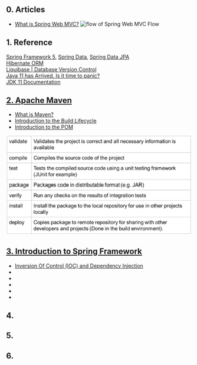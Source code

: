 ## 0. Articles
<ul>
  <li><a href="https://www.javatpoint.com/spring-mvc-tutorial">What is Spring Web MVC?</a>
    <img src="https://static.javatpoint.com/sppages/images/flow-of-spring-web-mvc.png", alt="flow of Spring Web MVC Flow">
  </li>
</ul>


## 1. Reference
[Spring Framework 5](https://spring.io/), [Spring Data](https://spring.io/projects/spring-data), [Spring Data JPA](https://spring.io/projects/spring-data-jpa)\
[Hibernate ORM](https://github.com/Blackdog-Programmer/Spring-Framework-Master/edit/master/README.md)\
[Liquibase | Database Version Control](https://www.liquibase.org/)\
[Java 11 has Arrived. Is it time to panic?](https://learnprogramming.academy/programming/java-11-has-arrived-is-it-time-to-panic/)\
[JDK 11 Documentation](https://docs.oracle.com/en/java/javase/11/)


## [2. Apache Maven](http://maven.apache.org/index.html)
<ul>
  <li><a href="http://maven.apache.org/what-is-maven.html">What is Maven?</a></li>
  <li><a href="http://maven.apache.org/guides/introduction/introduction-to-the-lifecycle.html">Introduction to the Build Lifecycle</a></li>
  <li><a href="http://maven.apache.org/guides/introduction/introduction-to-the-pom.html">Introduction to the POM</a></li>
</ul>

![Apache Maven Default Life Cycle](https://github.com/Blackdog-Programmer/Spring-Framework-Bootstrap/blob/master/reference/apache_maven/maven_default_lifecycle.png)

## [3. Introduction to Spring Framework](https://www.javatpoint.com/spring-tutorial)
<ul>
  <li><a href="">Inversion Of Control (IOC) and Dependency Injection</a></li>
  <li><a href=""> </a></li>
  <li><a href=""> </a></li>
  <li><a href=""> </a></li>
  <li><a href=""> </a></li>
  <li><a href=""> </a></li>
</ul>


## 4.


## 5.


## 6.

